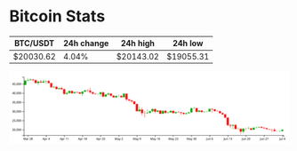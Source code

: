 # Bitcoin Stats

BTC/USDT|24h change|24h high|24h low|
|---|---|---|---|
|$20030.62|4.04%|$20143.02|$19055.31|

<img src="./chart.svg">
